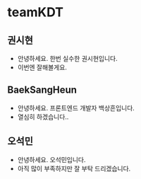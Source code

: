 # teamKDT


## 권시현

- 안녕하세요. 한번 실수한 권시현입니다.
- 이번엔 잘해볼게요.


## BaekSangHeun

- 안녕하세요. 프론트엔드 개발자 백상흔입니다.
- 열심히 하겠습니다..


## 오석민

- 안녕하세요. 오석민입니다.
- 아직 많이 부족하지만 잘 부탁 드리겠습니다.
